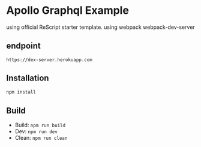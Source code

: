 # Apollo Graphql Example

using official ReScript starter template.
using webpack webpack-dev-server

## endpoint
```
https://dex-server.herokuapp.com
```
## Installation

```sh
npm install
```

## Build

- Build: `npm run build`
- Dev: `npm run dev`
- Clean: `npm run clean`
